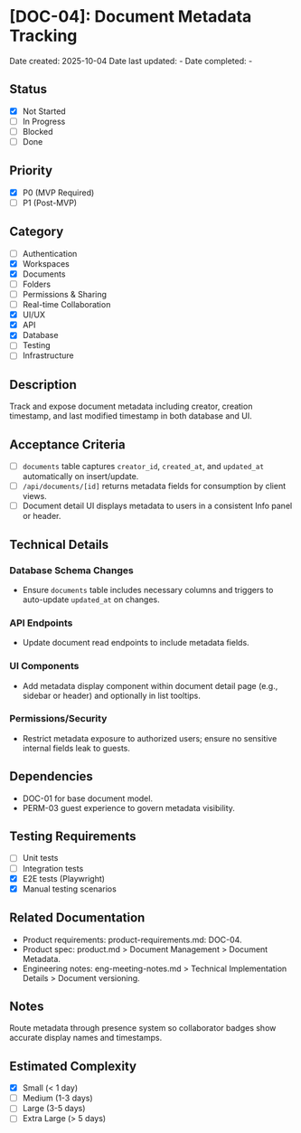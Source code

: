 # [DOC-04]: Document Metadata Tracking

Date created: 2025-10-04
Date last updated: -
Date completed: -

## Status

- [x] Not Started
- [ ] In Progress
- [ ] Blocked
- [ ] Done

## Priority

- [x] P0 (MVP Required)
- [ ] P1 (Post-MVP)

## Category

- [ ] Authentication
- [x] Workspaces
- [x] Documents
- [ ] Folders
- [ ] Permissions & Sharing
- [ ] Real-time Collaboration
- [x] UI/UX
- [x] API
- [x] Database
- [ ] Testing
- [ ] Infrastructure

## Description

Track and expose document metadata including creator, creation timestamp, and last modified timestamp in both database and UI.

## Acceptance Criteria

- [ ] `documents` table captures `creator_id`, `created_at`, and `updated_at` automatically on insert/update.
- [ ] `/api/documents/[id]` returns metadata fields for consumption by client views.
- [ ] Document detail UI displays metadata to users in a consistent Info panel or header.

## Technical Details

### Database Schema Changes

- Ensure `documents` table includes necessary columns and triggers to auto-update `updated_at` on changes.

### API Endpoints

- Update document read endpoints to include metadata fields.

### UI Components

- Add metadata display component within document detail page (e.g., sidebar or header) and optionally in list tooltips.

### Permissions/Security

- Restrict metadata exposure to authorized users; ensure no sensitive internal fields leak to guests.

## Dependencies

- DOC-01 for base document model.
- PERM-03 guest experience to govern metadata visibility.

## Testing Requirements

- [ ] Unit tests
- [ ] Integration tests
- [x] E2E tests (Playwright)
- [x] Manual testing scenarios

## Related Documentation

- Product requirements: product-requirements.md: DOC-04.
- Product spec: product.md > Document Management > Document Metadata.
- Engineering notes: eng-meeting-notes.md > Technical Implementation Details > Document versioning.

## Notes

Route metadata through presence system so collaborator badges show accurate display names and timestamps.

## Estimated Complexity

- [x] Small (< 1 day)
- [ ] Medium (1-3 days)
- [ ] Large (3-5 days)
- [ ] Extra Large (> 5 days)
